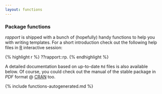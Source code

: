 ```yaml
---
layout: functions
---
```


<a id="functions"> </a>
### Package functions

*rapport* is shipped with a bunch of (hopefully) handy functions to help you with writing templates. For a short introduction check out the following help files in [R](http://www.r-project.org/) interactive session:

{% highlight r %}
??rapport::rp.
{% endhighlight %}

A detailed documentation based on up-to-date `Rd` files is also available below. Of course, you could check out the manual of the stable package in _PDF_ format @ [CRAN](http://cran.r-project.org/web/packages/rapport) too.

{% include functions-autogenerated.md %}

